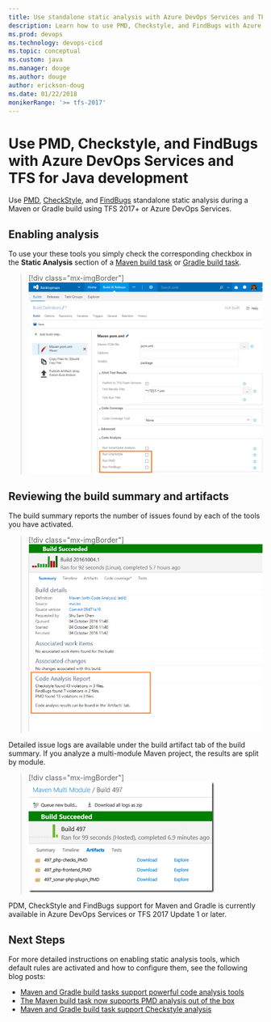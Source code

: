 ```yaml
---
title: Use standalone static analysis with Azure DevOps Services and TFS
description: Learn how to use PMD, Checkstyle, and FindBugs with Azure DevOps Services and TFS for Java development
ms.prod: devops
ms.technology: devops-cicd
ms.topic: conceptual
ms.custom: java
ms.manager: douge
ms.author: douge
author: erickson-doug
ms.date: 01/22/2018
monikerRange: '>= tfs-2017'
---
```



# Use PMD, Checkstyle, and FindBugs with Azure DevOps Services and TFS for Java development

Use [PMD](https://pmd.github.io/), [CheckStyle](http://checkstyle.sourceforge.net/), and [FindBugs](http://findbugs.sourceforge.net/) standalone static analysis during a Maven or Gradle build using TFS 2017+ or Azure DevOps Services. 

## Enabling analysis

To use your these tools you simply check the corresponding checkbox in the **Static Analysis** section of a [Maven build task](/azure/devops/pipelines/tasks/build/maven) or [Gradle build task](/azure/devops/pipelines/tasks/build/gradle).

> [!div class="mx-imgBorder"]
![Enable static analysis for Maven builds](_img/maven-with-static-analysis.png)

## Reviewing the build summary and artifacts

The build summary reports the number of issues found by each of the tools you have activated.

> [!div class="mx-imgBorder"]
![Build summary examples with issues](_img/code-analysis-reports.png)

Detailed issue logs are available under the build artifact tab of the build summary. If you analyze a multi-module Maven project, the results are split by module.

> [!div class="mx-imgBorder"]
![Build summary details for artifacts](_img/details-in-artifacts.png)

PDM, CheckStyle and FindBugs support for Maven and Gradle is currently available in Azure DevOps Services  or TFS 2017 Update 1 or later.

## Next Steps

For more detailed instructions on enabling static analysis tools, which default rules are activated and how to configure them, see the following blog posts:
 - [Maven and Gradle build tasks support powerful code analysis tools](https://devblogs.microsoft.com/devops/2016/10/12/maven-and-gradle-build-tasks-support-powerful-code-analysis-tools/)
 - [The Maven build task now supports PMD analysis out of the box](https://blogs.msdn.microsoft.com/visualstudioalm/2016/06/15/the-maven-build-task-now-supports-pmd-analysis-out-of-the-box/)
 - [Maven and Gradle build task support Checkstyle analysis](https://blogs.msdn.microsoft.com/visualstudioalm/2016/09/05/gradle-build-task-supports-checkstyle-analysis/)


